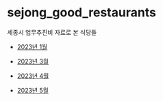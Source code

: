 # sejong_good_restaurants

세종시 업무추진비 자료로 본 식당들

- [2023년 1월](https://github.com/07LEE/sejong_good_restaurants/blob/master/report/2023_01.md)

- [2023년 3월](https://github.com/07LEE/sejong_good_restaurants/blob/master/report/2023_03.md)

- [2023년 4월](https://github.com/07LEE/sejong_good_restaurants/blob/master/report/2023_04.md)

- [2023년 5월](https://github.com/07LEE/sejong_good_restaurants/blob/master/report/2023_05.md)
